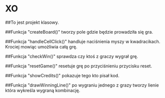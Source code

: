 # XO

##To jest projekt klasowy.

##Funkcja "createBoard()" tworzy pole gdzie będzie prowadziła się gra.

##Funkcja "handleCellClick()" handluje naciśnienia myszy w kwadracikach. Krociej mowiąc umożliwia całą grę.

##Funkcja "checkWin()" sprawdza czy ktoś z graczy wygrał grę.

##Funkcja "resetGame()" resetuje grę po przyciśnieniu przycisku reset.

##Funkcja "showCredits()" pokazuje tego kto pisał kod.

##Funkcja "drawWinningLine()" po wygraniu jednego z grazy tworzy lienie która wykreśla wygraną kombinację.
